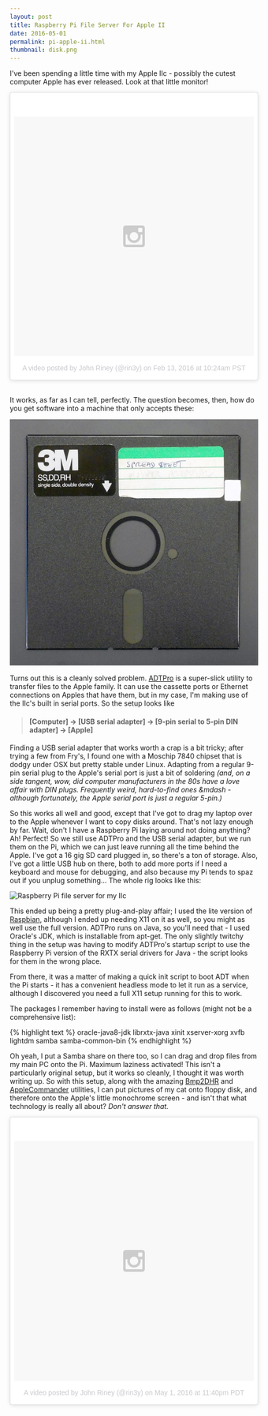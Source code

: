 ```yaml
---
layout: post
title: Raspberry Pi File Server For Apple II
date: 2016-05-01
permalink: pi-apple-ii.html
thumbnail: disk.png
---
```


I've been spending a little time with my Apple IIc - possibly the cutest computer Apple has ever
released.<!-- more --> Look at that little monitor!

<blockquote class="instagram-media" data-instgrm-version="6" style=" background:#FFF; border:0; border-radius:3px; box-shadow:0 0 1px 0 rgba(0,0,0,0.5),0 1px 10px 0 rgba(0,0,0,0.15); margin: 1px; max-width:658px; padding:0; width:99.375%; width:-webkit-calc(100% - 2px); width:calc(100% - 2px);"><div style="padding:8px;"> <div style=" background:#F8F8F8; line-height:0; margin-top:40px; padding:50.0% 0; text-align:center; width:100%;"> <div style=" background:url(data:image/png;base64,iVBORw0KGgoAAAANSUhEUgAAACwAAAAsCAMAAAApWqozAAAAGFBMVEUiIiI9PT0eHh4gIB4hIBkcHBwcHBwcHBydr+JQAAAACHRSTlMABA4YHyQsM5jtaMwAAADfSURBVDjL7ZVBEgMhCAQBAf//42xcNbpAqakcM0ftUmFAAIBE81IqBJdS3lS6zs3bIpB9WED3YYXFPmHRfT8sgyrCP1x8uEUxLMzNWElFOYCV6mHWWwMzdPEKHlhLw7NWJqkHc4uIZphavDzA2JPzUDsBZziNae2S6owH8xPmX8G7zzgKEOPUoYHvGz1TBCxMkd3kwNVbU0gKHkx+iZILf77IofhrY1nYFnB/lQPb79drWOyJVa/DAvg9B/rLB4cC+Nqgdz/TvBbBnr6GBReqn/nRmDgaQEej7WhonozjF+Y2I/fZou/qAAAAAElFTkSuQmCC); display:block; height:44px; margin:0 auto -44px; position:relative; top:-22px; width:44px;"></div></div><p style=" color:#c9c8cd; font-family:Arial,sans-serif; font-size:14px; line-height:17px; margin-bottom:0; margin-top:8px; overflow:hidden; padding:8px 0 7px; text-align:center; text-overflow:ellipsis; white-space:nowrap;"><a href="https://www.instagram.com/p/BBvIQEYrIYW/" style="color:#c9c8cd; font-family:Arial,sans-serif; font-size:14px; font-style:normal; font-weight:normal; line-height:17px; text-decoration:none;">A video posted by John Riney (@rin3y)</a> on <time style=" font-family:Arial,sans-serif; font-size:14px; line-height:17px;" datetime="2016-02-13T18:24:03+00:00">Feb 13, 2016 at 10:24am PST</time></p></div></blockquote>
<script async defer src="//platform.instagram.com/en_US/embeds.js"></script>
<br>
<p>It works, as far as I can tell, perfectly. The question becomes, then, how do you get software into
a machine that only accepts these:</p>

![floppy disk](/images/floppy.jpg)

Turns out this is a cleanly solved problem. [ADTPro](http://adtpro.sourceforge.net/) is a super-slick
utility to transfer files to the Apple family. It can use the cassette ports or Ethernet connections
on Apples that have them, but in my case, I'm making use of the IIc's built in serial ports. So the
setup looks like

> #### [Computer] -> [USB serial adapter] -> [9-pin serial to 5-pin DIN adapter] -> [Apple]

Finding a USB serial adapter that works worth a crap is a bit tricky; after trying a few from
Fry's, I found one with a Moschip 7840 chipset that is dodgy under OSX but pretty stable under
Linux. Adapting from a regular 9-pin serial plug to the Apple's serial port is just a bit of
soldering _(and, on a side tangent, wow, did computer manufacturers in the 80s have a love affair
with DIN plugs. Frequently weird, hard-to-find ones &mdash - although fortunately, the Apple serial
port is just a regular 5-pin.)_

So this works all well and good, except that I've got to drag my laptop over to the Apple whenever
I want to copy disks around. That's not lazy enough by far. Wait, don't I have a Raspberry Pi
laying around not doing anything? Ah! Perfect! So we still use ADTPro and the USB serial adapter,
but we run them on the Pi, which we can just leave running all the time behind the Apple. I've got a
16 gig SD card plugged in, so there's a ton of storage. Also, I've got a little USB hub on there,
both to add more ports if I need a keyboard and mouse for debugging, and also because my Pi tends
to spaz out if you unplug something&hellip; The whole rig looks like this:

![Raspberry Pi file server for my IIc](https://instagram.fsnc1-1.fna.fbcdn.net/t51.2885-15/e35/13092223_820917534709904_333915038_n.jpg)

This ended up being a pretty plug-and-play affair;
I used the lite version of [Raspbian](https://www.raspberrypi.org/downloads/raspbian/), although
I ended up needing X11 on it as well, so you might as well use the full version. ADTPro runs on
Java, so you'll need that - I used Oracle's JDK, which is installable from apt-get. The only
slightly twitchy thing in the setup was having to modify ADTPro's startup script to use the Raspberry
Pi version of the RXTX serial drivers for Java - the script looks for them in the wrong place.

From there, it was a matter of making a quick init script to boot ADT when the Pi starts - it has
a convenient headless mode to let it run as a service, although I discovered you need a full X11
setup running for this to work.

The packages I remember having to install were as follows (might not be a comprehensive list):

{% highlight text %}
oracle-java8-jdk
librxtx-java
xinit
xserver-xorg
xvfb
lightdm
samba
samba-common-bin
{% endhighlight %}

Oh yeah, I put a Samba share on there too, so I can drag and drop files from my main PC onto the Pi.
Maximum laziness activated! This isn't a particularly original setup, but it works so cleanly,
I thought it was worth writing up. So with this setup, along with the amazing
[Bmp2DHR](http://www.appleoldies.ca/bmp2dhr/)
and [AppleCommander](http://applecommander.sourceforge.net/) utilities, I can put pictures of my cat
onto floppy disk, and therefore onto the Apple's little monochrome screen - and isn't that what
technology is really all about? *Don't answer that.*

<blockquote class="instagram-media" data-instgrm-version="6" style=" background:#FFF; border:0; border-radius:3px; box-shadow:0 0 1px 0 rgba(0,0,0,0.5),0 1px 10px 0 rgba(0,0,0,0.15); margin: 1px; max-width:658px; padding:0; width:99.375%; width:-webkit-calc(100% - 2px); width:calc(100% - 2px);"><div style="padding:8px;"> <div style=" background:#F8F8F8; line-height:0; margin-top:40px; padding:50.0% 0; text-align:center; width:100%;"> <div style=" background:url(data:image/png;base64,iVBORw0KGgoAAAANSUhEUgAAACwAAAAsCAMAAAApWqozAAAAGFBMVEUiIiI9PT0eHh4gIB4hIBkcHBwcHBwcHBydr+JQAAAACHRSTlMABA4YHyQsM5jtaMwAAADfSURBVDjL7ZVBEgMhCAQBAf//42xcNbpAqakcM0ftUmFAAIBE81IqBJdS3lS6zs3bIpB9WED3YYXFPmHRfT8sgyrCP1x8uEUxLMzNWElFOYCV6mHWWwMzdPEKHlhLw7NWJqkHc4uIZphavDzA2JPzUDsBZziNae2S6owH8xPmX8G7zzgKEOPUoYHvGz1TBCxMkd3kwNVbU0gKHkx+iZILf77IofhrY1nYFnB/lQPb79drWOyJVa/DAvg9B/rLB4cC+Nqgdz/TvBbBnr6GBReqn/nRmDgaQEej7WhonozjF+Y2I/fZou/qAAAAAElFTkSuQmCC); display:block; height:44px; margin:0 auto -44px; position:relative; top:-22px; width:44px;"></div></div><p style=" color:#c9c8cd; font-family:Arial,sans-serif; font-size:14px; line-height:17px; margin-bottom:0; margin-top:8px; overflow:hidden; padding:8px 0 7px; text-align:center; text-overflow:ellipsis; white-space:nowrap;"><a href="https://www.instagram.com/p/BE5SkUSLITI/" style=" color:#c9c8cd; font-family:Arial,sans-serif; font-size:14px; font-style:normal; font-weight:normal; line-height:17px; text-decoration:none;">A video posted by John Riney (@rin3y)</a> on <time style=" font-family:Arial,sans-serif; font-size:14px; line-height:17px;" datetime="2016-05-02T06:40:47+00:00">May 1, 2016 at 11:40pm PDT</time></p></div></blockquote>
<script async defer src="//platform.instagram.com/en_US/embeds.js"></script>
